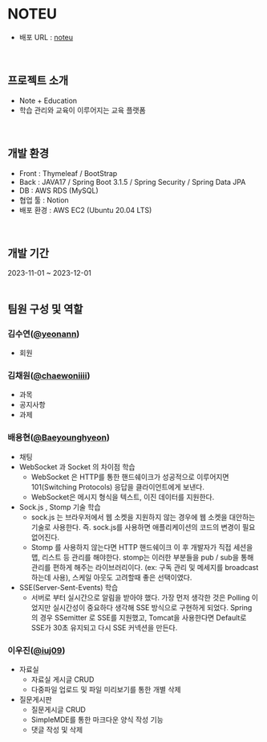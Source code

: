  # NOTEU

 - 배포 URL : [noteu](http://3.36.72.106)
<br/>

## 프로젝트 소개

- Note + Education
- 학습 관리와 교육이 이루어지는 교육 플랫폼
<br/>

## 개발 환경
- Front : Thymeleaf / BootStrap
- Back : JAVA17 / Spring Boot 3.1.5 / Spring Security / Spring Data JPA
- DB : AWS RDS (MySQL)
- 협업 툴 : Notion
- 배포 환경 : AWS EC2 (Ubuntu 20.04 LTS)
<br/>

## 개발 기간
2023-11-01 ~ 2023-12-01
<br/><br/>

## 팀원 구성 및 역할

### 김수연([@yeonann](https://github.com/yeonann))
- 회원


### 김채원([@chaewoniiii](https://github.com/chaewoniiii))
- 과목
- 공지사항
- 과제


### 배용현([@Baeyounghyeon](https://github.com/Baeyonghyeon))
- 채팅
- WebSocket 과 Socket 의 차이점 학습
    - WebSocket 은 HTTP를 통한 핸드쉐이크가 성공적으로 이루어지면 101(Switching Protocols) 응답을 클라이언트에게 보낸다.
    - WebSocket은 메시지 형식을 텍스트, 이진 데이터를 지원한다.
- Sock.js , Stomp 기술 학습
    - sock.js 는 브라우저에서 웹 소켓을 지원하지 않는 경우에 웹 소켓을 대안하는 기술로 사용한다. 즉. sock.js를 사용하면 애플리케이션의 코드의 변경이 필요 없어진다.
    - Stomp 를 사용하지 않는다면 HTTP 핸드쉐이크 이 후 개발자가 직접 세션을 맵, 리스트 등 관리를 해야한다. stomp는 이러한 부분들을 pub / sub을 통해 관리를 편하게 해주는 라이브러리이다. (ex: 구독 관리 및 메세지를 broadcast 하는데 사용), 스케일 아웃도 고려할때 좋은 선택이였다.
- SSE(Server-Sent-Events) 학습
    - 서버로 부터 실시간으로 알림을 받아야 했다. 가장 먼저 생각한 것은 Polling 이었지만 실시간성이 중요하다 생각해 SSE 방식으로 구현하게 되었다. Spring 의 경우 SSemitter 로 SSE를 지원했고, Tomcat을 사용한다면 Default로 SSE가 30초 유지되고 다시 SSE 커넥션을 만든다.

### 이우진([@iuj09](https://github.com/iuj09))
- 자료실
  - 자료실 게시글 CRUD
  - 다중파일 업로드 및 파일 미리보기를 통한 개별 삭제
- 질문게시판
  - 질문게시글 CRUD
  - SimpleMDE를 통한 마크다운 양식 작성 기능
  - 댓글 작성 및 삭제
